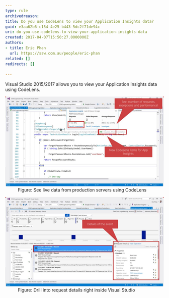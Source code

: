 ```yaml
---
type: rule
archivedreason: 
title: Do you use CodeLens to view your Application Insights data?
guid: e3aa62b6-c154-4e25-b443-5dc2f71de94c
uri: do-you-use-codelens-to-view-your-application-insights-data
created: 2017-04-07T15:50:27.0000000Z
authors:
- title: Eric Phan
  url: https://ssw.com.au/people/eric-phan
related: []
redirects: []

---
```


Visual Studio 2015/2017 allows you to view your Application Insights data using CodeLens.

<!--endintro-->
<dl class="image"><dt><img src="use-codelens-1.jpg" alt="use-codelens-1.jpg" style="width:800px;"><br></dt><dd>Figure: See live data from production servers using CodeLens</dd></dl><dl class="image"><dt><img src="use-codelens-2.jpg" alt="use-codelens-2.jpg" style="width:800px;"><br></dt><dd>Figure: Drill into request details right inside Visual Studio</dd></dl>
